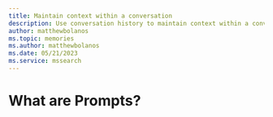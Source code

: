 ```yaml
---
title: Maintain context within a conversation
description: Use conversation history to maintain context within a conversation with an LLM
author: matthewbolanos
ms.topic: memories
ms.author: matthewbolanos
ms.date: 05/21/2023
ms.service: mssearch
---
```

# What are Prompts?
